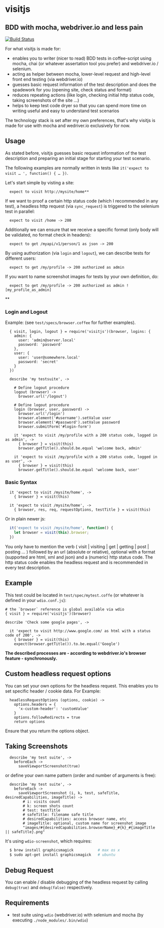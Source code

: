 # visitjs
## BDD with mocha, webdriver.io and less pain

[![Build Status](https://api.travis-ci.org/pstaender/visitjs.png)](https://travis-ci.org/pstaender/visitjs)

For what visitjs is made for:

  * enables you to writer (nicer to read) BDD tests in coffee-script using mocha, chai (or whatever assertation tool you prefer) and webdriver.io / selenium.
  * acting as helper between mocha, lower-level request and high-level front end testing (via webdriver.io)
  * guesses basic request information of the test description and does the spadework for you (opening site, check status and format)
  * reduces repeating actions (like login, checking initial http status code, taking screenshots of the site …)
  * helps to keep test code dryer so that you can spend more time on writing useful and easy to understand test scenarios

The technology stack is set after my own preferences, that's why visitjs is made for use with mocha and wedriver.io exclusively for now.

## Usage

As stated before, visitjs guesses basic request information of the test description and preparing an initial stage for starting your test scenario.

The following examples are normally written in tests like `it('expect to visit … ', function() { … })`.

Let's start simple by visting a site:

```
  expect to visit http://mysite/home**
```

If we want to proof a certain http status code (which I recommended in any test), a headless http request (via `sync_request`) is triggered to the selenium test in parallel:

```
  expect to visit /home -> 200
```

Additionally we can ensure that we receive a specific format (only body will be validated, no format check in headers):

```
  expect to get /myapi/v1/person/1 as json -> 200
```

By using authorization (via `login` and `logout`), we can describe tests for different users:

```
  expect to get /my/profile -> 200 authorized as admin
```

If you want to name screenshot images for tests by your own definition, do:

```
  expect to get /my/profile -> 200 authorized as admin ![my_profile_as_admin]
```

**

### Login and Logout

Example: (see `test/specs/browser.coffee` for further examples).

```coffee-script
  { visit, login, logout } = require('visitjs')(browser, logins: {
    admin: {
      user: 'admin@server.local'
      password: 'password'
    },
    user: {
      user: 'user@somewhere.local'
      password: 'secret'
    }
  })

  describe 'my testsuite', ->

    # Define logout procedure
    logout (browser) ->
      browser.url('/logout')

    # Define logout procedure
    login (browser, user, password) ->
      browser.url('/login')
      browser.element('#username').setValue user
      browser.element('#password').setValue password
      browser.submitForm('#login-form')

    it 'expect to visit /my/profile with a 200 status code, logged in as admin', ->
      { browser } = visit(this)
      browser.getTitle().should.be.equal 'welcome back, admin'

    it 'expect to visit /my/profile with a 200 status code, logged in as user', ->
      { browser } = visit(this)
      browser.getTitle().should.be.equal 'welcome back, user'
```

### Basic Syntax

```coffee-script
  it 'expect to visit /mysite/home', ->
    { browser } = visit(this)
```

```coffee-script
  it 'expect to visit /mysite/home', ->
    { browser, res, req, requestOptions, testTitle } = visit(this)
```

Or in plain newer js:

```js
  it('expect to visit /mysite/home', function() {
    let browser = visit(this).browser;
  })
```

You only have to mention the verb ( visit | visiting | get | getting | post | posting … ) followed by an url (absolute or relative), optional with a format (supported are html, xml and json) and a (numeric) http status code. The http status code enables the headless request and is recommended in every test description.

## Example

This test could be located in `test/spec/mytest.coffe` (or whatever is defined in your `wdio.conf.js`):

```coffee-script
# the `browser` reference is global available via wdio
{ visit } = require('visitjs')(browser)

describe 'Check some google pages', ->

  it 'expect to visit http://www.google.com/ as html with a status code of 200', ->
    { browser } = visit(this)
    expect(browser.getTitle()).to.be.equal('Google')

```

**The described processes are - according to webdriver.io's browser feature - synchronously.**

## Custom headless request options

You can set your own options for the headless request. This enables you to set specific header / cookie data. For Example:

```coffee-script
  headlessRequestOptions (options, cookie) ->
    options.headers = {
      'x-custom-header': 'customValue'
    }
    options.followRedirects = true
    return options
```

Ensure that you return the options object.

## Taking Screenshots

```coffee-script
  describe 'my test suite', ->
    beforeEach ->
      saveViewportScreenshot(true)
```

or define your own name pattern (order and number of arguments is free):

```coffee-script
  describe 'my test suite', ->
    beforeEach ->
      saveViewportScreenshot (i, k, test, safeTitle, desiredCapabilities, imageTitle) ->
        # i: visits count
        # k: screen shots count
        # test: testTitle
        # safeTitle: filename safe title
        # desiredCapabilities: access browser name, etc
        # imageTitle: optional, custom name for screenshot image 
        "images/#{desiredCapabilities.browserName}_#{k}_#{imageTitle || safeTitle}.png"
```

It's using `wdio-screenshot`, which requires:

```sh
  $ brew install graphicsmagick           # max os x
  $ sudo apt-get install graphicsmagick   # ubuntu
```

## Debug Request

You can enable / disable debugging of the headless request by calling `debug(true)` and `debug(false)` respectively.

## Requirements

  * test suite using `wdio` (webdriver.io) with selenium and mocha (by executing `./node_modules/.bin/wdio`)
